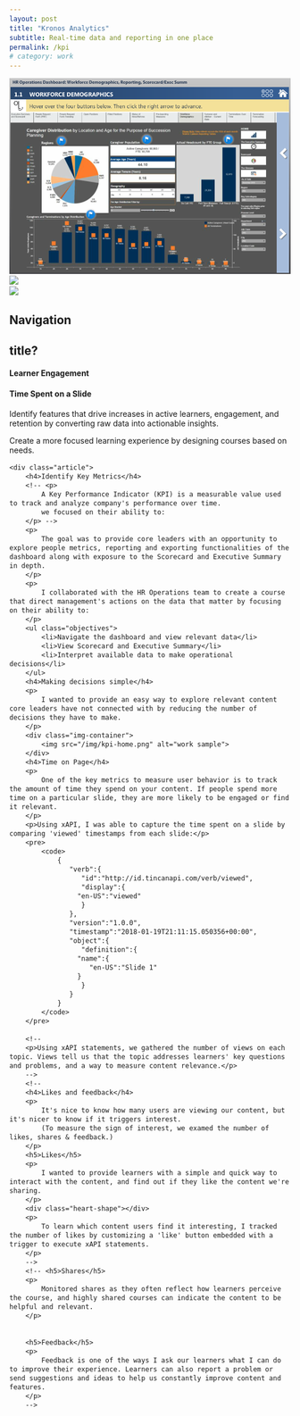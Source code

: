 ```yaml
---
layout: post
title: "Kronos Analytics"
subtitle: Real-time data and reporting in one place
permalink: /kpi
# category: work
---
```


<div class="post">
	<div class="img-container">
		<img src="/img/kpi.png">
	</div>
</div>
<div class=flexbox>
	<div class="img-container">
		<img src="/img/1.png">
	</div>
	<div class="img-container">
		<img src="/img/2.png">
	</div>
</div>

## Navigation

## title?
#### Learner Engagement
#### Time Spent on a Slide

Identify features that drive increases in active learners, engagement, and retention by converting raw data into actionable insights.

Create a more focused learning experience by designing courses based on needs.

	<div class="article">
		<h4>Identify Key Metrics</h4>
		<!-- <p>
			A Key Performance Indicator (KPI) is a measurable value used to track and analyze company's performance over time.
			we focused on their ability to:
		</p> -->
		<p>
			The goal was to provide core leaders with an opportunity to explore people metrics, reporting and exporting functionalities of the dashboard along with exposure to the Scorecard and Executive Summary in depth.
		</p>
		<p>
			I collaborated with the HR Operations team to create a course that direct management's actions on the data that matter by focusing on their ability to:
		</p>
		<ul class="objectives">
			<li>Navigate the dashboard and view relevant data</li>
			<li>View Scorecard and Executive Summary</li>
			<li>Interpret available data to make operational decisions</li>
		</ul>
		<h4>Making decisions simple</h4>
		<p>
			I wanted to provide an easy way to explore relevant content core leaders have not connected with by reducing the number of decisions they have to make.
		</p>
		<div class="img-container">
			<img src="/img/kpi-home.png" alt="work sample">
		</div>
		<h4>Time on Page</h4>
		<p>
			One of the key metrics to measure user behavior is to track the amount of time they spend on your content. If people spend more time on a particular slide, they are more likely to be engaged or find it relevant.
		</p>
		<p>Using xAPI, I was able to capture the time spent on a slide by comparing 'viewed' timestamps from each slide:</p>
		<pre>
			<code>
				{  
				   "verb":{  
				      "id":"http://id.tincanapi.com/verb/viewed",
				      "display":{  
					 "en-US":"viewed"
				      }
				   },
				   "version":"1.0.0",
				   "timestamp":"2018-01-19T21:11:15.050356+00:00",
				   "object":{  
				      "definition":{  
					 "name":{  
					    "en-US":"Slide 1"
					 }
				      }
				   }
				}
			</code>
		</pre>

		<!-- 
		<p>Using xAPI statements, we gathered the number of views on each topic. Views tell us that the topic addresses learners' key questions and problems, and a way to measure content relevance.</p>
		-->
		<!--
		<h4>Likes and feedback</h4>
		<p>
			It's nice to know how many users are viewing our content, but it's nicer to know if it triggers interest. 
			(To measure the sign of interest, we examed the number of likes, shares & feedback.)
		</p>
		<h5>Likes</h5>
		<p>
			I wanted to provide learners with a simple and quick way to interact with the content, and find out if they like the content we're sharing.
		</p>
		<div class="heart-shape"></div>
		<p>
			To learn which content users find it interesting, I tracked the number of likes by customizing a 'like' button embedded with a trigger to execute xAPI statements.
		</p>
		-->
		<!-- <h5>Shares</h5>
		<p>
			Monitored shares as they often reflect how learners perceive the course, and highly shared courses can indicate the content to be helpful and relevant.
		</p>


		<h5>Feedback</h5>
		<p>
			Feedback is one of the ways I ask our learners what I can do to improve their experience. Learners can also report a problem or send suggestions and ideas to help us constantly improve content and features.
		</p>
		-->
